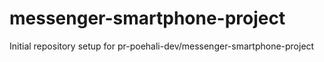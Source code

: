 # messenger-smartphone-project

Initial repository setup for pr-poehali-dev/messenger-smartphone-project